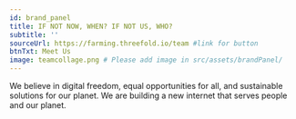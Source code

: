 ```yaml
---
id: brand_panel
title: IF NOT NOW, WHEN? IF NOT US, WHO?
subtitle: ''
sourceUrl: https://farming.threefold.io/team #link for button
btnTxt: Meet Us
image: teamcollage.png # Please add image in src/assets/brandPanel/
---
```


We believe in digital freedom, equal opportunities for all, and sustainable solutions for our planet. We are building a new internet that serves people and our planet.
